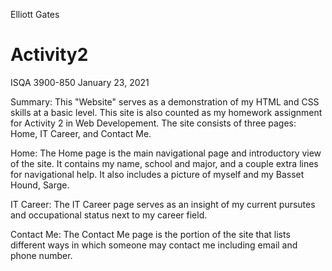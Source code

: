 Elliott Gates
# Activity2
ISQA 3900-850
January 23, 2021

Summary: 
This "Website" serves as a demonstration of my HTML and CSS skills at a basic level. This site is also counted as my homework assignment for Activity 2 in Web Developement. The site consists of three pages: Home, IT Career, and Contact Me.

Home:
The Home page is the main navigational page and introductory view of the site. It contains my name, school and major, and a couple extra lines for navigational help. It also includes a picture of myself and my Basset Hound, Sarge. 

IT Career:
The IT Career page serves as an insight of my current pursutes and occupational status next to my career field.

Contact Me:
The Contact Me page is the portion of the site that lists different ways in which someone may contact me including email and phone number.
